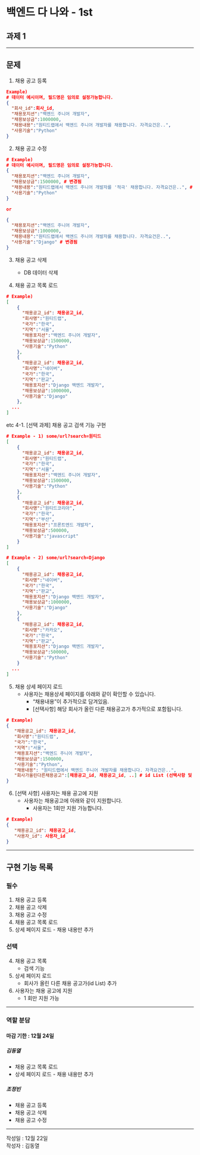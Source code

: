# 백엔드 다 나와 - 1st
## 과제 1

---

## 문제

1. 채용 공고 등록
```json
Example)
# 데이터 예시이며, 필드명은 임의로 설정가능합니다.
{
  "회사_id":회사_id,
  "채용포지션":"백엔드 주니어 개발자",
  "채용보상금":1000000,
  "채용내용":"원티드랩에서 백엔드 주니어 개발자를 채용합니다. 자격요건은..",
  "사용기술":"Python"
}
```

2. 채용 공고 수정
```json
# Example)
# 데이터 예시이며, 필드명은 임의로 설정가능합니다.
{
  "채용포지션":"백엔드 주니어 개발자",
  "채용보상금":1500000, # 변경됨
  "채용내용":"원티드랩에서 백엔드 주니어 개발자를 '적극' 채용합니다. 자격요건은..", # 변경됨
  "사용기술":"Python"
}

or

{
  "채용포지션":"백엔드 주니어 개발자",
  "채용보상금":1000000,
  "채용내용":"원티드랩에서 백엔드 주니어 개발자를 채용합니다. 자격요건은..",
  "사용기술":"Django" # 변경됨
}
```

3. 채용 공고 삭제
    - DB 데이터 삭제

4. 채용 공고 목록 로드
```json
# Example)
[
	{
      "채용공고_id": 채용공고_id,
	  "회사명":"원티드랩",
	  "국가":"한국",
	  "지역":"서울",
	  "채용포지션":"백엔드 주니어 개발자",
	  "채용보상금":1500000,
	  "사용기술":"Python"
	},
	{
      "채용공고_id": 채용공고_id,
	  "회사명":"네이버",
	  "국가":"한국",
	  "지역":"판교",
	  "채용포지션":"Django 백엔드 개발자",
	  "채용보상금":1000000,
	  "사용기술":"Django"
	},
  ...
]
```

etc 4-1. [선택 과제] 채용 공고 검색 기능 구현
```json
# Example - 1) some/url?search=원티드
[
	{
      "채용공고_id": 채용공고_id,
	  "회사명":"원티드랩",
	  "국가":"한국",
	  "지역":"서울",
	  "채용포지션":"백엔드 주니어 개발자",
	  "채용보상금":1500000,
	  "사용기술":"Python"
	},
	{
      "채용공고_id": 채용공고_id,
	  "회사명":"원티드코리아",
	  "국가":"한국",
	  "지역":"부산",
	  "채용포지션":"프론트엔드 개발자",
	  "채용보상금":500000,
	  "사용기술":"javascript"
	}
]

# Example - 2) some/url?search=Django
[
	{
      "채용공고_id": 채용공고_id,
	  "회사명":"네이버",
	  "국가":"한국",
	  "지역":"판교",
	  "채용포지션":"Django 백엔드 개발자",
	  "채용보상금":1000000,
	  "사용기술":"Django"
	},
	{
      "채용공고_id": 채용공고_id,
	  "회사명":"카카오",
	  "국가":"한국",
	  "지역":"판교",
	  "채용포지션":"Django 백엔드 개발자",
	  "채용보상금":500000,
	  "사용기술":"Python"
	}
  ...
]
```

5. 채용 상세 페이지 로드
   - 사용자는 채용상세 페이지를 아래와 같이 확인할 수 있습니다.
     - “채용내용”이 추가적으로 담겨있음.
     - [선택사항] 해당 회사가 올린 다른 채용공고가 추가적으로 포함됩니다.
```json
# Example)
{
   "채용공고_id": 채용공고_id,
   "회사명":"원티드랩",
   "국가":"한국",
   "지역":"서울",
   "채용포지션":"백엔드 주니어 개발자",
   "채용보상금":1500000,
   "사용기술":"Python", 
   "채용내용": "원티드랩에서 백엔드 주니어 개발자를 채용합니다. 자격요건은..",
   "회사가올린다른채용공고":[채용공고_id, 채용공고_id, ..] # id List (선택사항 및 가산점요소).
}
```

6. [선택 사항] 사용자는 채용 공고에 지원
   - 사용자는 채용공고에 아래와 같이 지원합니다.
     - 사용자는 1회만 지원 가능합니다.
```json
# Example)
{
   "채용공고_id": 채용공고_id, 
   "사용자_id": 사용자_id
}
```

---

## 구현 기능 목록
### 필수
1. 채용 공고 등록
2. 채용 공고 삭제
3. 채용 공고 수정
4. 채용 공고 목록 로드
5. 상세 페이지 로드 - 채용 내용만 추가


### 선택
  4. 채용 공고 목록
     - 검색 기능
  5. 상세 페이지 로드
     - 회사가 올린 다른 채용 공고가(id List) 추가
  6. 사용자는 채용 공고에 지원
     - 1 회만 지원 가능

--- 

### 역할 분담
#### 마감 기한 : 12월 24일
##### 김동열
- 채용 공고 목록 로드
- 상세 페이지 로드 - 채용 내용만 추가

##### 조정빈
- 채용 공고 등록
- 채용 공고 삭제
- 채용 공고 수정

---

작성일 : 12월 22일 <br>
작성자 : 김동열
